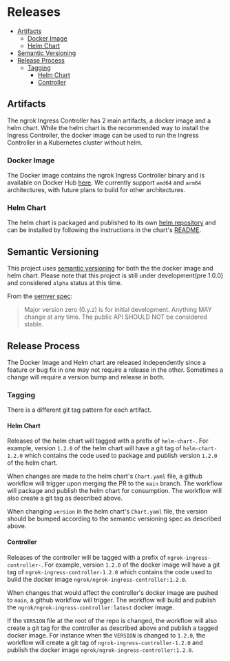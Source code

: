 # Releases

- [Artifacts](#artifacts)
  - [Docker Image](#docker-image)
  - [Helm Chart](#helm-chart)
- [Semantic Versioning](#semantic-versioning)
- [Release Process](#release-process)
  - [Tagging](#tagging)
    - [Helm Chart](#helm-chart-1)
    - [Controller](#controller)


## Artifacts

The ngrok Ingress Controller has 2 main artifacts, a docker image and a helm chart.
While the helm chart is the recommended way to install the Ingress Controller, the 
docker image can be used to run the Ingress Controller in a Kubernetes cluster without helm.

### Docker Image

The Docker image contains the ngrok Ingress Controller binary and is available on 
Docker Hub [here](https://hub.docker.com/r/ngrok/ngrok-ingress-controller). We currently
support `amd64` and `arm64` architectures, with future plans to build for other architectures.

### Helm Chart

The helm chart is packaged and published to its own [helm repository](https://ngrok.github.io/ngrok-ingress-controller/index.yaml)
and can be installed by following the instructions in the chart's [README](../helm/ingress-controller/README.md).

## Semantic Versioning

This project uses [semantic versioning](https://semver.org/) for both the the docker image 
and helm chart. Please note that this project is still under development(pre 1.0.0) and considered `alpha` status at this time.

From the [semver spec](https://semver.org/#spec-item-4):

> Major version zero (0.y.z) is for initial development. Anything MAY change at any time. The public API SHOULD NOT be considered stable.


## Release Process

The Docker Image and Helm chart are released independently since a feature or bug fix in one
may not require a release in the other. Sometimes a change will require a version bump and
release in both.

### Tagging

There is a different git tag pattern for each artifact. 

#### Helm Chart

Releases of the helm chart will tagged with a prefix of `helm-chart-`. For example, version `1.2.0`
of the helm chart will have a git tag of `helm-chart-1.2.0` which contains the code used to package
and publish version `1.2.0` of the helm chart.

When changes are made to the helm chart's `Chart.yaml` file, a github workflow will trigger upon
merging the PR to the `main` branch. The workflow will package and publish the helm chart for
consumption. The workflow will also create a git tag as described above.

When changing `version` in the helm chart's `Chart.yaml` file, the version should be bumped according
to the semantic versioning spec as described above.

#### Controller

Releases of the controller will be tagged with a prefix of `ngrok-ingress-controller-`. For example,
version `1.2.0` of the docker image will have a git tag of `ngrok-ingress-controller-1.2.0` which
contains the code used to build the docker image `ngrok/ngrok-ingress-controller:1.2.0`.

When changes that would affect the controller's docker image are pushed to `main`, a github workflow
will trigger. The workflow will build and publish the `ngrok/ngrok-ingress-controller:latest` docker
image.

If the `VERSION` file at the root of the repo is changed, the workflow will also create a git tag
for the controller as described above and publish a tagged docker image. For instance when the
`VERSION` is changed to `1.2.0`, the workflow will create a git tag of `ngrok-ingress-controller-1.2.0`
and publish the docker image `ngrok/ngrok-ingress-controller:1.2.0`.
